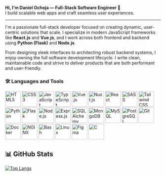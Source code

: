 <p>
  <strong>Hi, I'm Daniel Ochoja — Full-Stack Software Engineer 🚀</strong><br>
  I build scalable web apps and craft seamless user experiences.
</p>

---

<p>
  I'm a passionate full-stack developer focused on creating dynamic, user-centric solutions that scale. I specialize in modern JavaScript frameworks like <strong>React.js</strong> and <strong>Vue.js</strong>, and I work across both frontend and backend using <strong>Python (Flask)</strong> and <strong>Node.js</strong>.
</p>

<p>
  From designing sleek interfaces to architecting robust backend systems, I enjoy owning the full software development lifecycle. I write clean, maintainable code and strive to deliver products that are both performant and user-friendly.
</p>

<h3>🛠️ Languages and Tools</h3><p>
  <p>
  <!-- Frontend -->
  <img src="https://cdn.jsdelivr.net/gh/devicons/devicon/icons/html5/html5-original.svg" height="50" alt="HTML5" />
  <img src="https://cdn.jsdelivr.net/gh/devicons/devicon/icons/css3/css3-original.svg" height="50" alt="CSS3" />
  <img src="https://cdn.jsdelivr.net/gh/devicons/devicon/icons/javascript/javascript-original.svg" height="50" alt="JavaScript" />
  <img src="https://cdn.jsdelivr.net/gh/devicons/devicon/icons/typescript/typescript-original.svg" height="50" alt="TypeScript" />
  <img src="https://cdn.jsdelivr.net/gh/devicons/devicon/icons/vuejs/vuejs-original.svg" height="50" alt="Vue.js" />
  <img src="https://cdn.jsdelivr.net/gh/devicons/devicon/icons/nuxtjs/nuxtjs-original.svg" height="50" alt="Nuxt.js" />
  <img src="https://cdn.jsdelivr.net/gh/devicons/devicon/icons/react/react-original.svg" height="50" alt="React" />
  <img src="https://cdn.jsdelivr.net/gh/devicons/devicon/icons/sass/sass-original.svg" height="50" alt="SASS" />
  <img src="https://cdn.jsdelivr.net/gh/devicons/devicon/icons/tailwindcss/tailwindcss-plain.svg" height="50" alt="Tailwind CSS" />

  <!-- Backend -->
  <img src="https://cdn.jsdelivr.net/gh/devicons/devicon/icons/python/python-original.svg" height="50" alt="Python" />
  <img src="https://cdn.jsdelivr.net/gh/devicons/devicon/icons/flask/flask-original.svg" height="50" alt="Flask" />
  <img src="https://cdn.jsdelivr.net/gh/devicons/devicon/icons/nodejs/nodejs-original.svg" height="50" alt="Node.js" />
  <img src="https://cdn.jsdelivr.net/gh/devicons/devicon/icons/express/express-original.svg" height="50" alt="Express.js" />
  <img src="https://cdn.jsdelivr.net/gh/devicons/devicon/icons/sqlalchemy/sqlalchemy-original.svg" height="50" alt="SQLAlchemy" />

  <!-- Databases -->
  <img src="https://cdn.jsdelivr.net/gh/devicons/devicon/icons/mongodb/mongodb-original.svg" height="50" alt="MongoDB" />
  <img src="https://cdn.jsdelivr.net/gh/devicons/devicon/icons/mysql/mysql-original.svg" height="50" alt="MySQL" />
  <img src="https://cdn.jsdelivr.net/gh/devicons/devicon/icons/postgresql/postgresql-original.svg" height="50" alt="PostgreSQL" />

  <!-- DevOps -->
  <img src="https://cdn.jsdelivr.net/gh/devicons/devicon/icons/git/git-original.svg" height="50" alt="Git" />
  <img src="https://cdn.jsdelivr.net/gh/devicons/devicon/icons/docker/docker-original.svg" height="50" alt="Docker" />
  <img src="https://cdn.jsdelivr.net/gh/devicons/devicon/icons/nginx/nginx-original.svg" height="50" alt="NGINX" />
  <img src="https://cdn.jsdelivr.net/gh/devicons/devicon/icons/bash/bash-original.svg" height="50" alt="Bash" />

  <!-- Others -->
  <img src="https://cdn.jsdelivr.net/gh/devicons/devicon/icons/linux/linux-original.svg" height="50" alt="Linux" />
  <img src="https://cdn.jsdelivr.net/gh/devicons/devicon/icons/figma/figma-original.svg" height="50" alt="Figma" />
  <img src="https://cdn.jsdelivr.net/gh/devicons/devicon/icons/c/c-original.svg" height="50" alt="C" />
</p>
<h2>📊 GitHub Stats</h2>

[![Top Langs](https://github-readme-stats.vercel.app/api/top-langs/?username=Ochoja&layout=compact&theme=jolly)](https://github.com/anuraghazra/github-readme-stats)

<!---
Ochoja/Ochoja is a ✨ special ✨ repository because its `README.md` (this file) appears on your GitHub profile.
You can click the Preview link to take a look at your changes.
--->
